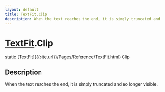 ```yaml
---
layout: default
title: TextFit.Clip
description: When the text reaches the end, it is simply truncated and no longer visible.
---
```

# [TextFit]({{site.url}}/Pages/Reference/TextFit.html).Clip

<div class='signature' markdown='1'>
static [TextFit]({{site.url}}/Pages/Reference/TextFit.html) Clip
</div>

## Description
When the text reaches the end, it is simply truncated
and no longer visible.

